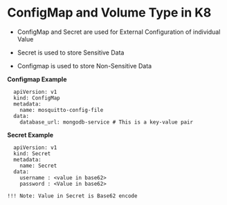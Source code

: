 # ConfigMap and Volume Type in K8 

- ConfigMap and Secret are used for External Configuration of individual Value

- Secret is used to store Sensitive Data

- Configmap is used to store Non-Sensitive Data

**Configmap Example**
```
  apiVersion: v1
  kind: ConfigMap
  metadata:
    name: mosquitto-config-file
  data: 
    database_url: mongodb-service # This is a key-value pair 
```

**Secret Example**
```
  apiVersion: v1
  kind: Secret
  metadata:
    name: Secret
  data: 
    username : <value in base62>
    password : <Value in base62>

!!! Note: Value in Secret is Base62 encode 
```
